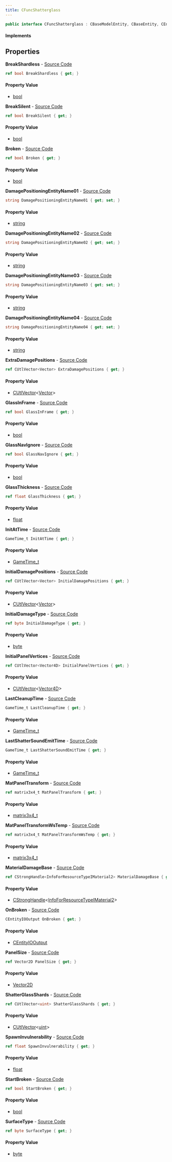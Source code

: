 ```yaml
---
title: CFuncShatterglass
---
```


```csharp
public interface CFuncShatterglass : CBaseModelEntity, CBaseEntity, CEntityInstance, ISchemaClass<CEntityInstance>, ISchemaClass<CBaseEntity>, ISchemaClass<CBaseModelEntity>, ISchemaClass<CFuncShatterglass>, ISchemaField, ISchemaClass, INativeHandle
```

#### Implements

## Properties

**BreakShardless** - [Source Code](https://github.com/swiftly-solution/swiftlys2/blob/main/managed/src/SwiftlyS2.Generated/Schemas/Interfaces/CFuncShatterglass.cs#L36)

```csharp
ref bool BreakShardless { get; }
```

#### Property Value

- [bool](https://learn.microsoft.com/dotnet/api/system.boolean)

**BreakSilent** - [Source Code](https://github.com/swiftly-solution/swiftlys2/blob/main/managed/src/SwiftlyS2.Generated/Schemas/Interfaces/CFuncShatterglass.cs#L34)

```csharp
ref bool BreakSilent { get; }
```

#### Property Value

- [bool](https://learn.microsoft.com/dotnet/api/system.boolean)

**Broken** - [Source Code](https://github.com/swiftly-solution/swiftlys2/blob/main/managed/src/SwiftlyS2.Generated/Schemas/Interfaces/CFuncShatterglass.cs#L38)

```csharp
ref bool Broken { get; }
```

#### Property Value

- [bool](https://learn.microsoft.com/dotnet/api/system.boolean)

**DamagePositioningEntityName01** - [Source Code](https://github.com/swiftly-solution/swiftlys2/blob/main/managed/src/SwiftlyS2.Generated/Schemas/Interfaces/CFuncShatterglass.cs#L48)

```csharp
string DamagePositioningEntityName01 { get; set; }
```

#### Property Value

- [string](https://learn.microsoft.com/dotnet/api/system.string)

**DamagePositioningEntityName02** - [Source Code](https://github.com/swiftly-solution/swiftlys2/blob/main/managed/src/SwiftlyS2.Generated/Schemas/Interfaces/CFuncShatterglass.cs#L50)

```csharp
string DamagePositioningEntityName02 { get; set; }
```

#### Property Value

- [string](https://learn.microsoft.com/dotnet/api/system.string)

**DamagePositioningEntityName03** - [Source Code](https://github.com/swiftly-solution/swiftlys2/blob/main/managed/src/SwiftlyS2.Generated/Schemas/Interfaces/CFuncShatterglass.cs#L52)

```csharp
string DamagePositioningEntityName03 { get; set; }
```

#### Property Value

- [string](https://learn.microsoft.com/dotnet/api/system.string)

**DamagePositioningEntityName04** - [Source Code](https://github.com/swiftly-solution/swiftlys2/blob/main/managed/src/SwiftlyS2.Generated/Schemas/Interfaces/CFuncShatterglass.cs#L54)

```csharp
string DamagePositioningEntityName04 { get; set; }
```

#### Property Value

- [string](https://learn.microsoft.com/dotnet/api/system.string)

**ExtraDamagePositions** - [Source Code](https://github.com/swiftly-solution/swiftlys2/blob/main/managed/src/SwiftlyS2.Generated/Schemas/Interfaces/CFuncShatterglass.cs#L58)

```csharp
ref CUtlVector<Vector> ExtraDamagePositions { get; }
```

#### Property Value

- [CUtlVector](/docs/api/shared/natives/cutlvector-1)<[Vector](/docs/api/shared/natives/vector)>

**GlassInFrame** - [Source Code](https://github.com/swiftly-solution/swiftlys2/blob/main/managed/src/SwiftlyS2.Generated/Schemas/Interfaces/CFuncShatterglass.cs#L42)

```csharp
ref bool GlassInFrame { get; }
```

#### Property Value

- [bool](https://learn.microsoft.com/dotnet/api/system.boolean)

**GlassNavIgnore** - [Source Code](https://github.com/swiftly-solution/swiftlys2/blob/main/managed/src/SwiftlyS2.Generated/Schemas/Interfaces/CFuncShatterglass.cs#L40)

```csharp
ref bool GlassNavIgnore { get; }
```

#### Property Value

- [bool](https://learn.microsoft.com/dotnet/api/system.boolean)

**GlassThickness** - [Source Code](https://github.com/swiftly-solution/swiftlys2/blob/main/managed/src/SwiftlyS2.Generated/Schemas/Interfaces/CFuncShatterglass.cs#L30)

```csharp
ref float GlassThickness { get; }
```

#### Property Value

- [float](https://learn.microsoft.com/dotnet/api/system.single)

**InitAtTime** - [Source Code](https://github.com/swiftly-solution/swiftlys2/blob/main/managed/src/SwiftlyS2.Generated/Schemas/Interfaces/CFuncShatterglass.cs#L28)

```csharp
GameTime_t InitAtTime { get; }
```

#### Property Value

- [GameTime_t](/docs/api/shared/schemadefinitions/gametime_t)

**InitialDamagePositions** - [Source Code](https://github.com/swiftly-solution/swiftlys2/blob/main/managed/src/SwiftlyS2.Generated/Schemas/Interfaces/CFuncShatterglass.cs#L56)

```csharp
ref CUtlVector<Vector> InitialDamagePositions { get; }
```

#### Property Value

- [CUtlVector](/docs/api/shared/natives/cutlvector-1)<[Vector](/docs/api/shared/natives/vector)>

**InitialDamageType** - [Source Code](https://github.com/swiftly-solution/swiftlys2/blob/main/managed/src/SwiftlyS2.Generated/Schemas/Interfaces/CFuncShatterglass.cs#L46)

```csharp
ref byte InitialDamageType { get; }
```

#### Property Value

- [byte](https://learn.microsoft.com/dotnet/api/system.byte)

**InitialPanelVertices** - [Source Code](https://github.com/swiftly-solution/swiftlys2/blob/main/managed/src/SwiftlyS2.Generated/Schemas/Interfaces/CFuncShatterglass.cs#L60)

```csharp
ref CUtlVector<Vector4D> InitialPanelVertices { get; }
```

#### Property Value

- [CUtlVector](/docs/api/shared/natives/cutlvector-1)<[Vector4D](/docs/api/shared/natives/vector4d)>

**LastCleanupTime** - [Source Code](https://github.com/swiftly-solution/swiftlys2/blob/main/managed/src/SwiftlyS2.Generated/Schemas/Interfaces/CFuncShatterglass.cs#L26)

```csharp
GameTime_t LastCleanupTime { get; }
```

#### Property Value

- [GameTime_t](/docs/api/shared/schemadefinitions/gametime_t)

**LastShatterSoundEmitTime** - [Source Code](https://github.com/swiftly-solution/swiftlys2/blob/main/managed/src/SwiftlyS2.Generated/Schemas/Interfaces/CFuncShatterglass.cs#L24)

```csharp
GameTime_t LastShatterSoundEmitTime { get; }
```

#### Property Value

- [GameTime_t](/docs/api/shared/schemadefinitions/gametime_t)

**MatPanelTransform** - [Source Code](https://github.com/swiftly-solution/swiftlys2/blob/main/managed/src/SwiftlyS2.Generated/Schemas/Interfaces/CFuncShatterglass.cs#L16)

```csharp
ref matrix3x4_t MatPanelTransform { get; }
```

#### Property Value

- [matrix3x4_t](/docs/api/shared/natives/matrix3x4_t)

**MatPanelTransformWsTemp** - [Source Code](https://github.com/swiftly-solution/swiftlys2/blob/main/managed/src/SwiftlyS2.Generated/Schemas/Interfaces/CFuncShatterglass.cs#L18)

```csharp
ref matrix3x4_t MatPanelTransformWsTemp { get; }
```

#### Property Value

- [matrix3x4_t](/docs/api/shared/natives/matrix3x4_t)

**MaterialDamageBase** - [Source Code](https://github.com/swiftly-solution/swiftlys2/blob/main/managed/src/SwiftlyS2.Generated/Schemas/Interfaces/CFuncShatterglass.cs#L66)

```csharp
ref CStrongHandle<InfoForResourceTypeIMaterial2> MaterialDamageBase { get; }
```

#### Property Value

- [CStrongHandle](/docs/api/shared/natives/cstronghandle-1)<[InfoForResourceTypeIMaterial2](/docs/api/shared/schemadefinitions/infoforresourcetypeimaterial2)>

**OnBroken** - [Source Code](https://github.com/swiftly-solution/swiftlys2/blob/main/managed/src/SwiftlyS2.Generated/Schemas/Interfaces/CFuncShatterglass.cs#L62)

```csharp
CEntityIOOutput OnBroken { get; }
```

#### Property Value

- [CEntityIOOutput](/docs/api/shared/schemadefinitions/centityiooutput)

**PanelSize** - [Source Code](https://github.com/swiftly-solution/swiftlys2/blob/main/managed/src/SwiftlyS2.Generated/Schemas/Interfaces/CFuncShatterglass.cs#L22)

```csharp
ref Vector2D PanelSize { get; }
```

#### Property Value

- [Vector2D](/docs/api/shared/natives/vector2d)

**ShatterGlassShards** - [Source Code](https://github.com/swiftly-solution/swiftlys2/blob/main/managed/src/SwiftlyS2.Generated/Schemas/Interfaces/CFuncShatterglass.cs#L20)

```csharp
ref CUtlVector<uint> ShatterGlassShards { get; }
```

#### Property Value

- [CUtlVector](/docs/api/shared/natives/cutlvector-1)<[uint](https://learn.microsoft.com/dotnet/api/system.uint32)>

**SpawnInvulnerability** - [Source Code](https://github.com/swiftly-solution/swiftlys2/blob/main/managed/src/SwiftlyS2.Generated/Schemas/Interfaces/CFuncShatterglass.cs#L32)

```csharp
ref float SpawnInvulnerability { get; }
```

#### Property Value

- [float](https://learn.microsoft.com/dotnet/api/system.single)

**StartBroken** - [Source Code](https://github.com/swiftly-solution/swiftlys2/blob/main/managed/src/SwiftlyS2.Generated/Schemas/Interfaces/CFuncShatterglass.cs#L44)

```csharp
ref bool StartBroken { get; }
```

#### Property Value

- [bool](https://learn.microsoft.com/dotnet/api/system.boolean)

**SurfaceType** - [Source Code](https://github.com/swiftly-solution/swiftlys2/blob/main/managed/src/SwiftlyS2.Generated/Schemas/Interfaces/CFuncShatterglass.cs#L64)

```csharp
ref byte SurfaceType { get; }
```

#### Property Value

- [byte](https://learn.microsoft.com/dotnet/api/system.byte)

